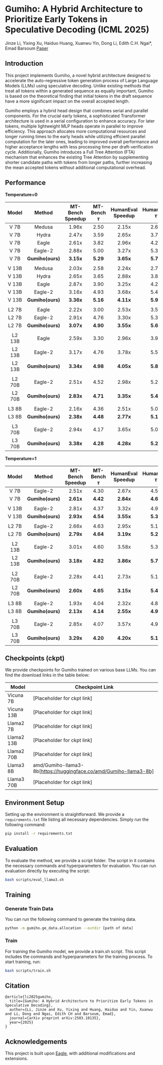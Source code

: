 # Gumiho: A Hybrid Architecture to Prioritize Early Tokens in Speculative Decoding (ICML 2025)
Jinze Li, Yixing Xu, Haiduo Huang, Xuanwu Yin, Dong Li, Edith C.H. Ngai*, Emad Barsoum
[Paper](https://arxiv.org/pdf/2503.10135?)


## Introduction

This project implements Gumiho, a novel hybrid architecture designed to accelerate the auto-regressive token generation process of Large Language Models (LLMs) using speculative decoding. Unlike existing methods that treat all tokens within a generated sequence as equally important, Gumiho is based on the theoretical finding that initial tokens in the draft sequence have a more significant impact on the overall accepted length.

Gumiho employs a hybrid head design that combines serial and parallel components. For the crucial early tokens, a sophisticated Transformer architecture is used in a serial configuration to enhance accuracy. For later tokens, multiple lightweight MLP heads operate in parallel to improve efficiency. This approach allocates more computational resources and longer running times to the early heads while utilizing efficient parallel computation for the later ones, leading to improved overall performance and higher acceptance lengths with less processing time per draft-verification cycle. Additionally, Gumiho introduces a Full Tree Attention (FTA) mechanism that enhances the existing Tree Attention by supplementing shorter candidate paths with tokens from longer paths, further increasing the mean accepted tokens without additional computational overhead.


## Performance


**Temperature=0**

| Model  | Method           | MT-Bench Speedup    | MT-Bench $\tau$     | HumanEval Speedup   | HumanEval $\tau$    | GSM8K Speedup    | GSM8K $\tau$    | Alpaca Speedup    | Alpaca $\tau$    | CNN/DM Speedup    | CNN/DM $\tau$    | Natural Ques. Speedup | Natural Ques. $\tau$ | Mean Speedup    | Mean $\tau$    |
| :----: | :---------------: | :-----------------: | :---------------: | :------------------: | :----------------: | :--------------: | :------------: | :---------------: | :------------: | :----------------: | :------------: | :---------------------: | :------------------: | :--------------: | :-----------: |
| V 7B   | Medusa           | 1.96x        | 2.50              | 2.15x         | 2.69               | 2.01x     | 2.59           | 1.94x      | 2.48           | 1.60x       | 2.02           | 1.68x            | 2.05                 | 1.89x     | 2.39          |
| V 7B   | Hydra            | 2.47x        | 3.59              | 2.65x         | 3.78               | 2.49x     | 3.67           | 2.44x      | 3.58           | 1.92x       | 2.70           | 2.01x            | 2.86                 | 2.33x     | 3.36          |
| V 7B   | Eagle            | 2.61x        | 3.82              | 2.96x         | 4.20               | 2.67x     | 4.00           | 2.41x      | 3.66           | 2.35x       | 3.34           | 2.10x            | 3.13                 | 2.52x     | 3.69          |
| V 7B   | Eagle-2          | 2.88x        | 5.00              | 3.27x         | 5.35               | 2.93x     | 4.94           | 2.71x      | 4.85           | 2.45x       | 4.11           | 2.24x            | 3.84                 | 2.74x     | 4.68          |
| V 7B   | **Gumiho(ours)** | **3.15x** | **5.29** | **3.65x** | **5.77** | **3.10x** | **5.06** | **2.83x** | **4.87** | **2.73x** | **4.48** | **2.34x** | **3.88** | **2.97x** | **4.89** |
|        |                  |                     |                   |                      |                    |                  |                |                   |                |                    |                |                         |                      |                 |               |
| V 13B  | Medusa           | 2.03x        | 2.58              | 2.24x         | 2.77               | 2.08x     | 2.64           | 2.04x      | 2.44           | 1.67x       | 2.10           | 1.70x            | 2.10                 | 1.96x     | 2.44          |
| V 13B  | Hydra            | 2.65x        | 3.65              | 2.88x         | 3.86               | 2.69x     | 3.67           | 2.65x      | 3.49           | 2.08x       | 2.82           | 2.16x            | 2.86                 | 2.52x     | 3.39          |
| V 13B  | Eagle            | 2.87x        | 3.90              | 3.25x         | 4.29               | 2.88x     | 3.90           | 2.64x      | 3.50           | 2.58x       | 3.49           | 2.21x            | 2.92                 | 2.74x     | 3.66          |
| V 13B  | Eagle-2          | 3.16x        | 4.93              | 3.68x         | 5.42               | 3.19x     | 4.82           | 3.01x      | **4.89** | 2.79x       | 4.27           | 2.41x            | 3.69                 | 3.04x     | 4.67          |
| V 13B  | **Gumiho(ours)** | **3.36x** | **5.16** | **4.11x** | **5.97** | **3.39x** | **5.04** | **3.07x** | 4.88           | **2.91x** | **4.41** | **2.52x** | **3.76** | **3.23x** | **4.87** |
|        |                  |                     |                   |                      |                    |                  |                |                   |                |                    |                |                         |                      |                 |               |
| L2 7B  | Eagle            | 2.22x        | 3.00              | 2.53x         | 3.58               | 2.21x     | 3.09           | 2.04x      | 2.88           | 2.08x       | 2.78           | 1.88x            | 2.64                 | 2.16x     | 3.00          |
| L2 7B  | Eagle-2          | 2.91x        | 4.76              | 3.30x         | 5.38               | 2.87x     | 4.76           | 2.81x      | 4.65           | 2.53x       | 4.10           | 2.52x            | 4.16                 | 2.82x     | 4.64          |
| L2 7B  | **Gumiho(ours)** | **3.07x** | **4.90** | **3.55x** | **5.60** | **3.00x** | **4.81** | **2.85x** | **4.55** | **2.66x** | **4.18** | **2.59x** | **4.16** | **2.95x** | **4.70** |
|        |                  |                     |                   |                      |                    |                  |                |                   |                |                    |                |                         |                      |                 |               |
| L2 13B | Eagle            | 2.59x        | 3.30              | 2.96x         | 3.90               | 2.61x     | 3.45           | 2.41x      | 3.16           | 2.39x       | 3.09           | 2.15x            | 2.82                 | 2.52x     | 3.29          |
| L2 13B | Eagle-2          | 3.17x        | 4.76              | 3.78x         | 5.53               | 3.23x     | 4.88           | 3.03x      | 4.62           | 2.84x       | 4.27           | 2.76x            | 4.12                 | 3.13x     | 4.70          |
| L2 13B | **Gumiho(ours)** | **3.34x** | **4.98** | **4.05x** | **5.87** | **3.35x** | **5.02** | **3.12x** | **4.66** | **2.93x** | **4.40** | **2.84x** | **4.20** | **3.27x** | **4.85** |
|        |                  |                     |                   |                      |                    |                  |                |                   |                |                    |                |                         |                      |                 |               |
| L2 70B | Eagle-2          | 2.51x        | 4.52              | 2.98x         | 5.24               | 2.63x     | 4.63           | 2.48x      | 4.42           | 2.04x       | 3.72           | 2.14x            | 3.88                 | 2.47x     | 4.40          |
| L2 70B | **Gumiho(ours)** | **2.83x** | **4.71** | **3.35x** | **5.43** | **2.90x** | **4.69** | **2.70x** | **4.46** | **2.37x** | **4.08** | **2.35x** | **3.90** | **2.76x** | **4.54** |
|        |                  |                     |                   |                      |                    |                  |                |                   |                |                    |                |                         |                      |                 |               |
| L3 8B  | Eagle-2          | 2.16x        | 4.36              | 2.51x         | 5.06               | 2.22x     | 4.45           | 2.25x      | 4.88           | 1.82x       | 3.81           | 1.75x            | 3.54                 | 2.12x     | 4.35          |
| L3 8B  | **Gumiho(ours)** | **2.38x** | **4.48** | **2.77x** | **5.18** | **2.49x** | **4.63** | **2.44x** | 4.88           | **2.00x** | **3.94** | **1.93x** | **3.64** | **2.34x** | **4.46** |
|        |                  |                     |                   |                      |                    |                  |                |                   |                |                    |                |                         |                      |                 |               |
| L3 70B | Eagle-2          | 2.94x        | 4.17              | 3.65x         | 5.09               | 3.17x     | 4.34           | 3.12x      | **4.74** | 2.54x       | 3.66           | 2.48x            | 3.50                 | 2.98x     | 4.25          |
| L3 70B | **Gumiho(ours)** | **3.38x** | **4.28** | **4.28x** | **5.25** | **3.79x** | **4.58** | **3.48x** | 4.58           | **2.91x** | **3.80** | **2.87x** | **3.59** | **3.45x** | **4.35** |

**Temperature=1**

| Model  | Method           | MT-Bench Speedup    | MT-Bench $\tau$     | HumanEval Speedup   | HumanEval $\tau$    | GSM8K Speedup    | GSM8K $\tau$    | Alpaca Speedup    | Alpaca $\tau$    | CNN/DM Speedup    | CNN/DM $\tau$    | Natural Ques. Speedup | Natural Ques. $\tau$ | Mean Speedup    | Mean $\tau$    |
| :----: | :---------------: | :-----------------: | :---------------: | :------------------: | :----------------: | :--------------: | :------------: | :---------------: | :------------: | :----------------: | :------------: | :---------------------: | :------------------: | :--------------: | :-----------: |
| V 7B   | Eagle-2          | 2.51x        | 4.30              | 2.67x         | 4.52               | 2.46x     | 4.47           | 2.38x      | 4.37           | 2.15x       | 3.70           | 2.02x            | 3.50                 | 2.37x     | 4.16          |
| V 7B   | **Gumiho(ours)** | **2.61x** | **4.42** | **2.84x** | **4.62** | **2.73x** | **4.52** | **2.46x** | **4.40** | **2.38x** | **3.94** | **2.10x** | **3.51** | **2.52x** | **4.23** |
|        |                  |                     |                   |                      |                    |                  |                |                   |                |                    |                |                         |                      |                 |               |
| V 13B  | Eagle-2          | 2.81x        | 4.37              | 3.32x         | 4.96               | 2.80x     | 4.43           | 2.66x      | 4.46           | 2.51x       | 3.92           | 2.25x            | 3.50                 | 2.73x     | 4.27          |
| V 13B  | **Gumiho(ours)** | **2.93x** | **4.54** | **3.55x** | **5.30** | **2.84x** | **4.59** | **2.77x** | **4.54** | **2.58x** | **4.04** | **2.36x** | **3.72** | **2.84x** | **4.46** |
|        |                  |                     |                   |                      |                    |                  |                |                   |                |                    |                |                         |                      |                 |               |
| L2 7B  | Eagle-2          | 2.66x        | 4.63              | 2.95x         | 5.15               | 2.70x     | **4.76** | 2.52x      | 4.40           | 2.34x       | 3.98           | 2.29x            | 4.02                 | 2.58x     | 4.49          |
| L2 7B  | **Gumiho(ours)** | **2.79x** | **4.64** | **3.19x** | **5.27** | **2.78x** | 4.67           | **2.64x** | 4.40           | **2.47x** | **4.05** | **2.44x** | **4.08** | **2.72x** | **4.52** |
|        |                  |                     |                   |                      |                    |                  |                |                   |                |                    |                |                         |                      |                 |               |
| L2 13B | Eagle-2          | 3.01x        | 4.60              | 3.58x         | 5.34               | 3.09x     | 4.76           | 2.91x      | 4.49           | 2.71x       | 4.15           | 2.66x            | 4.08                 | 2.99x     | 4.57          |
| L2 13B | **Gumiho(ours)** | **3.18x** | **4.82** | **3.86x** | **5.71** | **3.24x** | **4.94** | **2.98x** | **4.62** | **2.80x** | **4.28** | **2.76x** | **4.16** | **3.14x** | **4.75** |
|        |                  |                     |                   |                      |                    |                  |                |                   |                |                    |                |                         |                      |                 |               |
| L2 70B | Eagle-2          | 2.28x        | 4.41              | 2.73x         | 5.15               | 2.42x     | 4.59           | 2.31x      | 4.30           | 1.87x       | 3.67           | 2.00x            | 3.72                 | 2.27x     | 4.30          |
| L2 70B | **Gumiho(ours)** | **2.60x** | **4.65** | **3.15x** | **5.46** | **2.66x** | **4.61** | **2.50x** | **4.43** | **2.15x** | **3.98** | **2.22x** | **3.95** | **2.55x** | **4.51** |
|        |                  |                     |                   |                      |                    |                  |                |                   |                |                    |                |                         |                      |                 |               |
| L3 8B  | Eagle-2          | 1.93x        | 4.04              | 2.32x         | 4.80               | 2.06x     | 4.27           | 2.03x      | **4.57** | 1.67x       | 3.55           | 1.59x            | 3.27                 | 1.93x     | 4.08          |
| L3 8B  | **Gumiho(ours)** | **2.13x** | **4.14** | **2.55x** | **4.95** | **2.29x** | **4.42** | **2.19x** | 4.55           | **1.86x** | **3.64** | **1.72x** | **3.32** | **2.12x** | **4.17** |
|        |                  |                     |                   |                      |                    |                  |                |                   |                |                    |                |                         |                      |                 |               |
| L3 70B | Eagle-2          | 2.85x        | 4.07              | 3.57x         | 4.97               | 3.13x     | 4.31           | 3.00x      | **4.65** | 2.47x       | 3.58           | 2.42x            | 3.45                 | 2.91x     | 4.17          |
| L3 70B | **Gumiho(ours)** | **3.29x** | **4.20** | **4.20x** | **5.17** | **3.69x** | **4.49** | **3.34x** | 4.43           | **2.84x** | **3.71** | **2.85x** | **3.57** | **3.37x** | **4.26** |

## Checkpoints (ckpt)

We provide checkpoints for Gumiho trained on various base LLMs. You can find the download links in the table below:

| Model         | Checkpoint Link             |
|---------------|-----------------------------|
| Vicuna 7B     | [Placeholder for ckpt link] |
| Vicuna 13B    | [Placeholder for ckpt link] |
| Llama2 7B     | [Placeholder for ckpt link] |
| Llama2 13B    | [Placeholder for ckpt link] |
| Llama2 70B    | [Placeholder for ckpt link] |
| Llama3 8B     | amd/Gumiho-llama3-8b[https://huggingface.co/amd/Gumiho-llama3-8b] |
| Llama3 70B    | [Placeholder for ckpt link] |

## Environment Setup

Setting up the environment is straightforward. We provide a `requirements.txt` file listing all necessary dependencies. Simply run the following command:

```bash
pip install -r requirements.txt
```


## Evaluation

To evaluate the method, we provide a script folder. The script in it contains the necessary commands and hyperparameters for evaluation. You can run evaluation directly by executing the script:
```bash
bash scripts/eval_llama3.sh
```

## Training

### Generate Train Data
You can run the following command to generate the training data.
```bash
python -m gumiho.ge_data.allocation --outdir [path of data]
```

### Train
For training the Gumiho model, we provide a train.sh script. This script includes the commands and hyperparameters for the training process. To start training, run:
```bash
bash scripts/train.sh
```

## Citation
```
@article{li2025gumiho,
  title={Gumiho: A Hybrid Architecture to Prioritize Early Tokens in Speculative Decoding},
  author={Li, Jinze and Xu, Yixing and Huang, Haiduo and Yin, Xuanwu and Li, Dong and Ngai, Edith CH and Barsoum, Emad},
  journal={arXiv preprint arXiv:2503.10135},
  year={2025}
}
```

## Acknowledgements
This project is built upon [Eagle](https://github.com/SafeAILab/EAGLE), with additional modifications and extensions.

